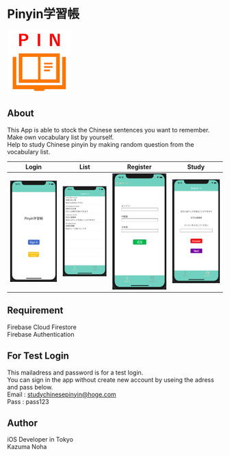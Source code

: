 # Pinyin学習帳
<img src="images/Screenshots/icon.png" width=150>

## About
This App is able to stock the Chinese sentences you want to remember.<br>
Make own vocabulary list by yourself.<br>
Help to study Chinese pinyin by making random question from the vocabulary list.<br>

|Login|List|Register|Study|
|:--:|:--:|:--:|:--:|
|<img src="images/Screenshots/screenshot1.png">|<img src="images/Screenshots/screenshot2.png">|<img src="images/Screenshots/screenshot3.png">|<img src="images/Screenshots/screenshot4.png">|

## Requirement
Firebase Cloud Firestore<br>
Firebase Authentication<br>

## For Test Login
This mailadress and password is for a test login.<br>
You can sign in the app without create new account by useing the adress and pass below.<br>
Email : studychinesepinyin@hoge.com<br>
Pass : pass123<br>

## Author
iOS Developer in Tokyo<br>
Kazuma Noha
